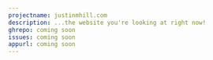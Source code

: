 ```yaml
---
projectname: justinmhill.com
description: ...the website you're looking at right now!
ghrepo: coming soon
issues: coming soon
appurl: coming soon
---
```

